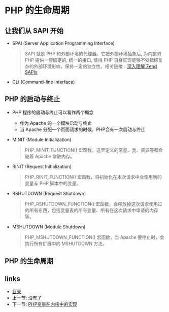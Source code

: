 PHP 的生命周期
===

让我们从 SAPI 开始
---

+ SPAI (Server Application Programming Interface)
  > SAPI 就是 PHP 和外部环境的代理器。它把外部环境抽象后, 为内部的 PHP 提供一套固定的, 统一的接口, 使得 PHP 自身实现能够不受错综复杂的外部环境影响，保持一定的独立性。相关链接：[深入理解 Zend SAPIs](http://www.laruence.com/2008/08/12/180.html)

+ CLI (Command-line Interface)

PHP 的启动与终止
---

+ PHP 程序的启动与终止可以看作两个概念
  + 作为 Apache 的一个模块启动与终止
  + 当 Apache 分配一个页面请求的时候，PHP会有一次启动与终止

+ MINIT (Module Initialization)
  > PHP_MINIT_FUNCTION() 宏函数，这里定义的常量、类、资源等都会随着 Apache 常驻内存。

+ RINIT (Request Initialization)
  > PHP_RINIT_FUNCTION() 宏函数，将初始化在本次请求中会使用到的变量与 PHP 脚本中的变量。

+ RSHUTDOWN (Request Shutdown)
  > PHP_RSHUTDOWN_FUNCTION() 宏函数，会释放掉这次请求使用过的所有东西，包括变量表的所有变量、所有在这次请求中申请的内存等。

+ MSHUTDOWN (Module Shutdown)
  > PHP_MSHUTDOWN_FUNCTION() 宏函数，当 Apache 要停止时，会执行所有扩展中的 MSHUTDOWN 方法。

PHP 的生命周期
---

links
---

+ [目录](00.目录.md)
+ 上一节: 没有了
+ 下一节: [PHP变量在内核中的实现](02.PHP变量在内核中的实现.md)
